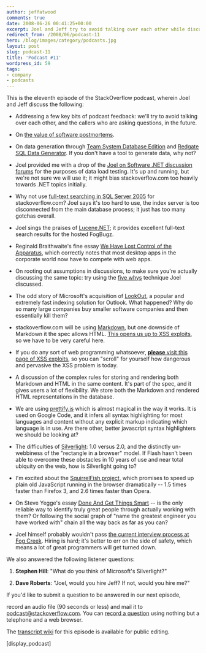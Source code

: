 ```yaml
---
author: jeffatwood
comments: true
date: 2008-06-26 00:41:25+00:00
excerpt: Joel and Jeff try to avoid talking over each other while discussing data
redirect_from: /2008/06/podcast-11
hero: /blog/images/category/podcasts.jpg
layout: post
slug: podcast-11
title: 'Podcast #11'
wordpress_id: 59
tags:
- company
- podcasts
---
```



This is the eleventh episode of the StackOverflow podcast, wherein Joel and Jeff discuss the following:






  * Addressing a few key bits of podcast feedback: we'll try to avoid talking over each other, and the 
callers who are asking questions, in the future.



  * On [the value of software postmortems](http://www.developer.com/design/article.php/3637441). 



  * On data generation through [Team System Database Edition](http://msdn.microsoft.com/en-us/vsts2008/products/bb933747.aspx) and [Redgate SQL Data Generator](http://www.red-gate.com/products/sql_data_generator/index.htm). If you don't have a tool to generate data, why not?



  * Joel provided me with a drop of the [Joel on Software .NET discussion forums](http://discuss.joelonsoftware.com/default.asp?dotnet) for the purposes of data load testing. It's up and running, but we're not sure we will use it; it might bias stackoverflow.com too heavily towards .NET topics initially.



  * Why not use [full-text searching in SQL Server 2005](http://www.microsoft.com/technet/prodtechnol/sql/bestpractice/ftslesld.mspx) for stackoverflow.com? Joel says it's too hard to use, the index server is too disconnected from the main database process; it just has too many gotchas overall.



  * Joel sings the praises of [Lucene.NET](http://incubator.apache.org/lucene.net/); it provides excellent full-text search results for the hosted FogBugz.



  * Reginald Braithwaite's fine essay [We Have Lost Control of the Apparatus](http://weblog.raganwald.com/2007/09/we-have-lost-control-of-apparatus.html), which correctly notes that most desktop apps in the corporate world now have to compete with web apps.



  * On rooting out assumptions in discussions, to make sure you're actually discussing the same topic: try using the [five whys](http://www.joelonsoftware.com/items/2008/01/22.html) technique Joel discussed.



  * The odd story of Microsoft's acquisition of [LookOut](http://www.belshe.com/software/), a popular and extremely fast indexing solution for Outlook. What happened? Why do so many large companies buy smaller software companies and then essentially kill them?



  * stackoverflow.com will be using [Markdown](http://en.wikipedia.org/wiki/Markdown), but one downside of Markdown it the spec allows HTML. [This opens us up to XSS exploits](http://ha.ckers.org/xss.html), so we have to be very careful here.



  * If you do any sort of web programming whatsoever, [**please** visit this page of XSS exploits](http://ha.ckers.org/xss.html), so you can "scroll" for yourself how dangerous and pervasive the XSS problem is today.



  * A discussion of the complex rules for storing and rendering both Markdown and HTML in the same content. It's part of the spec, and it gives users a lot of flexibility. We store both the Markdown and rendered HTML representations in the database.



  * We are using [prettify.js](http://code.google.com/p/google-code-prettify/) which is almost magical in the way it works. It is used on Google Code, and it infers all syntax highlighting for most languages and content without any explicit markup indicating which language is in use. Are there other, better javascript syntax highlighters we should be looking at?



  * The difficulties of [Silverlight](http://www.microsoft.com/SILVERLIGHT/): 1.0 versus 2.0, and the distinctly un-webbiness of the "rectangle in a browser" model. If Flash hasn't been able to overcome these obstacles in 10 years of use and near total ubiquity on the web, how is Silverlight going to?



  * I'm excited about the [SquirrelFish project](http://webkit.org/blog/189/announcing-squirrelfish/), which promises to speed up plain old JavaScript running in the browser dramatically -- 1.5 times faster than Firefox 3, and 2.6 times faster than Opera.



  * On Steve Yegge's essay [Done And Get Things Smart](http://steve-yegge.blogspot.com/2008/06/done-and-gets-things-smart.html) -- is the only reliable way to identify truly great people through actually working with them? Or following the social graph of "name the greatest engineer you have worked with" chain all the way back as far as you can?



  * Joel himself probably wouldn't pass [the current interview process at Fog Creek](http://www.fogcreek.com/Interviews.html). Hiring is hard; it's better to err on the side of safety, which means a lot of great programmers will get turned down.






We also answered the following listener questions:






  1. **Stephen Hill**:  "What do you think of Microsoft's Silverlight?"



  2. **Dave Roberts**: "Joel, would you hire Jeff? If not, would you hire me?"





If you'd like to submit a question to be answered in our next episode,  

record an audio file (90 seconds or less) and mail it to [podcast@stackoverflow.com](mailto:podcast@stackoverflow.com). You can [record a question](http://blog.stackoverflow.com/index.php/2008/05/recording-podcast-questions-using-your-telephone/) using nothing but a telephone and a web browser.





The [transcript wiki](https://stackoverflow.fogbugz.com/default.asp?W12621) for this episode is available for public editing.





[display_podcast]

